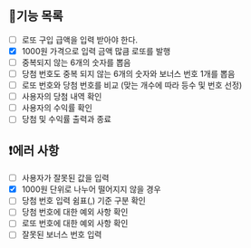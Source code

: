 ## 📍기능 목록
- [ ] 로또 구입 급액을 입력 받아야 한다.
- [x] 1000원 가격으로 입력 금액 많큼 로또를 발행
- [ ] 중복되지 않는 6개의 숫자를 뽑음
- [ ] 당첨 번호도 중복 되지 않는 6개의 숫자와 보너스 번호 1개를 뽑음
- [ ] 로또 번호와 당첨 번호를 비교 (맞는 개수에 따라 등수 및 번호 선정)
- [ ] 사용자의 당첨 내역 확인
- [ ] 사용자의 수익률 확인
- [ ] 당첨 및 수익률 출력과 종료
## ❗에러 사항
- [ ] 사용자가 잘못된 값을 입력
- [x] 1000원 단위로 나누어 떨어지지 않을 경우
- [ ] 당첨 번호 입력 쉼표(,) 기준 구분 확인
- [ ] 당첨 번호에 대한 예외 사항 확인
- [ ] 로또 번호에 대한 예외 사항 확인
- [ ] 잘못된 보너스 번호 입력
